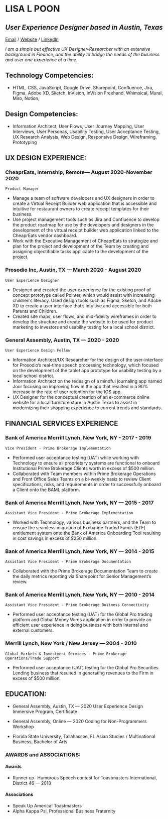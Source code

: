 # LISA L POON
## *User Experience Designer based in Austin, Texas*



<a href=lisalpoon@gmail.com/>Email</a> / <a href=https://www.lisalpoon.com/>Website</a> / <a href=https://www.linkedin.com/in/thelisapooner007/>LinkedIn</a> 


*I am a simple but effective UX Designer-Researcher with an extensive background in Finance, and the ability to bridge the needs of the business and user one experience at a time.*



## Technology Competencies:
 
- HTML, CSS, JavaScript, Google Drive, Sharepoint, Confluence, Jira, Figma, Adobe XD, Sketch, InVision, InVision Freehand, Whimsical, Mural, Miro, Notion,

## Design Competencies:

- Information Architect, User Flows, User Journey Mapping, User Interviews, User Personas, Usability Testing, User Acceptance Testing, UX Research Analysis, Web Design, Responsive Design, Wireframing, Prototyping


## UX DESIGN EXPERIENCE:

### CheaprEats, Internship, Remote— August 2020-November 2020
	Product Manager 

- Manage a team of software developers and UX designers in order to create a Virtual Receipt Builder web application that is accessible and intuitive for restaurant owners to create receipt templates for their business.
- Use project management tools such as Jira and Confluence to develop the product roadmap for use by the developers and designers in the development of the virtual receipt builder web application linked to the CheaprEats vendor dashboard.
- Work with the Executive Management of CheaprEats to strategize and plan for the project and development of the Team by creating and assigning objectifiable tasks applicable to the development of the project.

### Prosodio Inc, Austin, TX — March 2020 - August 2020
	User Experience Designer

- Designed and created the user experience for the existing proof of concept prototype called Pointer, which would assist with increasing children’s literacy.  Used design tools such as Figma, Sketch, and Adobe XD to create a user interface that’s intuitive and accessible for both Parents and Children. 
- Created site maps, user flows, and mid-fidelity wireframes in order to develop the structure and create the website to be used for product marketing to investors and usability testing for a local school district.

### General Assembly, Austin, TX — 2020 - 2020
	User Experience Design Fellow

- Information Architect/UX Researcher for the design of the user-interface for Prosodio’s real-time speech processing technology, which focused on the development of the tablet app prototype for usability testing by a local school district.
- Information Architect on the redesign of a mindful journaling app named Jour focusing on improving flow in the app that resulted in a 90% increase in the rate of user retention for the IOS app.
- UX Designer for the conceptual creation of an e-commerce online website for a local furniture store in Austin Texas to assist in modernizing their shopping experience to current trends and standards.



## FINANCIAL SERVICES EXPERIENCE

### Bank of America Merrill Lynch, New York, NY - 2017 - 2019
	Vice President - Prime Brokerage Implementation

- Performed user acceptance testing (UAT) while working with Technology to ensure all proprietary systems are functional to onboard Institutional Prime Brokerage Clients worth in excess of $500 million.
- Collaborated with Team members within Prime Brokerage Operations and Front Office Sales Teams on a bi-weekly basis to review Client specifications, risks, and requirements in order to successfully onboard a Client onto the BAML platform.

### Bank of America Merrill Lynch, New York, NY — 2015 - 2017
	Assistant Vice President - Prime Brokerage Implementation

- Worked with Technology, various business partners, and the Team to ensure the seamless migration of Exchange Traded Funds (ETF) entitlement system onto the Bank of America Onboarding Tool resulting in cost savings in excess of $250 million.

### Bank of America Merrill Lynch, New York, NY — 2014 - 2015
	Assistant Vice President - Prime Brokerage Documentation

- Collaborated with the Prime Brokerage Documentation Team to create the daily metrics reporting via Sharepoint for Senior Management’s review.

### Bank of America Merrill Lynch, New York, NY — 2010 - 2014
	Assistant Vice President - Prime Brokerage Business Connectivity

- Performed user acceptance testing (UAT) for the Global Pro trading platform and Global Money Wires application in order to provide an efficient user experience in doing business with both internal and external customers.

### Merrill Lynch, New York / New Jersey — 2004 - 2010 
	Global Markets & Investment Services - Prime Brokerage Operations/Trade Support

- Performed user acceptance (UAT) testing for the Global Pro Securities Lending business that resulted in generating revenues to the Firm in excess of $500 million. 


## EDUCATION:

- General Assembly, Austin, TX — 2020
	User Experience Design Immersive Program, Certificate

- General Assembly, Online — 2020
	Coding for Non-Programmers Workshop

- Florida State University, Tallahassee, FL
	Asian Studies / Multinational Business, Bachelor of Arts

### AWARDS and ASSOCIATIONS:

#### Awards
- Runner up- Humorous Speech contest for Toastmasters International, District 46 — 2018

#### Associations
- Speak Up America! Toastmasters 
- Alpha Kappa Psi, Professional Business Fraternity
